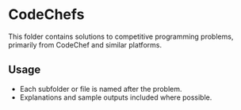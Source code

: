 # CodeChefs

This folder contains solutions to competitive programming problems, primarily from CodeChef and similar platforms.

## Usage

- Each subfolder or file is named after the problem.
- Explanations and sample outputs included where possible.